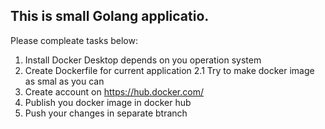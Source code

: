 
## This is small Golang applicatio. ##

Please compleate tasks below:


1. Install Docker Desktop depends on you operation system
2. Create Dockerfile for current application
2.1 Try to make docker image as smal as you can
3. Create account on https://hub.docker.com/
4. Publish you docker image in docker hub
5. Push your changes in separate btranch 
